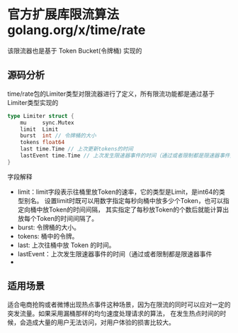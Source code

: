 # 官方扩展库限流算法golang.org/x/time/rate

该限流器也是基于 Token Bucket(令牌桶) 实现的
## 源码分析
time/rate包的Limiter类型对限流器进行了定义，所有限流功能都是通过基于Limiter类型实现的
```go
type Limiter struct {
    mu     sync.Mutex
    limit  Limit
    burst  int // 令牌桶的大小
    tokens float64
    last time.Time // 上次更新tokens的时间
    lastEvent time.Time // 上次发生限速器事件的时间（通过或者限制都是限速器事件）
}
```

字段解释
- limit：limit字段表示往桶里放Token的速率，它的类型是Limit，是int64的类型别名。
设置limit时既可以用数字指定每秒向桶中放多少个Token，也可以指定向桶中放Token的时间间隔，
其实指定了每秒放Token的个数后就能计算出放每个Token的时间间隔了。
- burst: 令牌桶的大小。
- tokens: 桶中的令牌。
- last: 上次往桶中放 Token 的时间。
- lastEvent：上次发生限速器事件的时间（通过或者限制都是限速器事件
- 
## 适用场景
适合电商抢购或者微博出现热点事件这种场景，因为在限流的同时可以应对一定的突发流量。如果采用漏桶那样的均匀速度处理请求的算法，
在发生热点时间的时候，会造成大量的用户无法访问，对用户体验的损害比较大。
